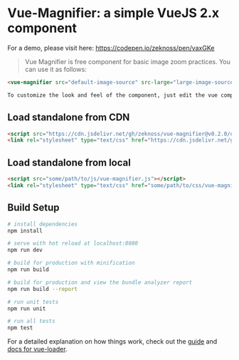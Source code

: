 # Vue-Magnifier: a simple VueJS 2.x component

For a demo, please visit here: https://codepen.io/zeknoss/pen/vaxGKe

> Vue Magnifier is free component for basic image zoom practices.
> You can use it as follows:
``` html
<vue-magnifier src="default-image-source" src-large="large-image-source"></vue-magnifier>

To customize the look and feel of the component, just edit the vue component file, or the provided standalone vue-magnifier.scss or the vue-magnifier.css file.
```

## Load standalone from CDN
``` html
<script src="https://cdn.jsdelivr.net/gh/zeknoss/vue-magnifier@v0.2.0/dist/js/vue-magnifier.js"></script>
<link rel="stylesheet" type="text/css" href="https://cdn.jsdelivr.net/gh/zeknoss/vue-magnifier@v0.2.0/dist/css/vue-magnifier.css" media="screen" />
```

## Load standalone from local
``` html
<script src="some/path/to/js/vue-magnifier.js"></script>
<link rel="stylesheet" type="text/css" href="some/path/to/css/vue-magnifier.css" media="screen" />
```

## Build Setup

``` bash
# install dependencies
npm install

# serve with hot reload at localhost:8080
npm run dev

# build for production with minification
npm run build

# build for production and view the bundle analyzer report
npm run build --report

# run unit tests
npm run unit

# run all tests
npm test
```

For a detailed explanation on how things work, check out the [guide](http://vuejs-templates.github.io/webpack/) and [docs for vue-loader](http://vuejs.github.io/vue-loader).


